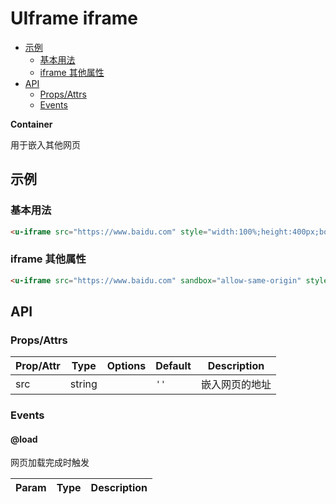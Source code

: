 <!-- 该 README.md 根据 api.yaml 和 docs/*.md 自动生成，为了方便在 GitHub 和 NPM 上查阅。如需修改，请查看源文件 -->

# UIframe iframe

- [示例](#示例)
    - [基本用法](#基本用法)
    - [iframe 其他属性](#iframe-其他属性)
- [API]()
    - [Props/Attrs](#propsattrs)
    - [Events](#events)

**Container**

用于嵌入其他网页

## 示例
### 基本用法

``` html
<u-iframe src="https://www.baidu.com" style="width:100%;height:400px;border:1px solid red;"></u-iframe>
```

### iframe 其他属性

``` html
<u-iframe src="https://www.baidu.com" sandbox="allow-same-origin" style="width:100%;height:400px"></u-iframe>
```

## API
### Props/Attrs

| Prop/Attr | Type | Options | Default | Description |
| --------- | ---- | ------- | ------- | ----------- |
| src | string |  | `''` | 嵌入网页的地址 |

### Events

#### @load

网页加载完成时触发

| Param | Type | Description |
| ----- | ---- | ----------- |

